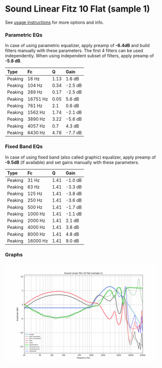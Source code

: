 # Sound Linear Fitz 10 Flat (sample 1)
See [usage instructions](https://github.com/jaakkopasanen/AutoEq#usage) for more options and info.

### Parametric EQs
In case of using parametric equalizer, apply preamp of **-6.4dB** and build filters manually
with these parameters. The first 4 filters can be used independently.
When using independent subset of filters, apply preamp of **-5.8 dB**.

| Type    | Fc       |    Q | Gain    |
|:--------|:---------|:-----|:--------|
| Peaking | 16 Hz    | 1.13 | 1.6 dB  |
| Peaking | 104 Hz   | 0.34 | -2.5 dB |
| Peaking | 289 Hz   | 0.17 | -2.5 dB |
| Peaking | 16751 Hz | 0.05 | 5.6 dB  |
| Peaking | 761 Hz   | 2.1  | 0.6 dB  |
| Peaking | 1562 Hz  | 1.74 | -2.1 dB |
| Peaking | 3890 Hz  | 3.22 | -5.6 dB |
| Peaking | 4057 Hz  | 0.7  | 4.3 dB  |
| Peaking | 6430 Hz  | 4.78 | -7.7 dB |

### Fixed Band EQs
In case of using fixed band (also called graphic) equalizer, apply preamp of **-9.5dB**
(if available) and set gains manually with these parameters.

| Type    | Fc       |    Q | Gain    |
|:--------|:---------|:-----|:--------|
| Peaking | 31 Hz    | 1.41 | -1.0 dB |
| Peaking | 63 Hz    | 1.41 | -3.3 dB |
| Peaking | 125 Hz   | 1.41 | -3.8 dB |
| Peaking | 250 Hz   | 1.41 | -3.6 dB |
| Peaking | 500 Hz   | 1.41 | -1.7 dB |
| Peaking | 1000 Hz  | 1.41 | -1.1 dB |
| Peaking | 2000 Hz  | 1.41 | 2.1 dB  |
| Peaking | 4000 Hz  | 1.41 | 3.8 dB  |
| Peaking | 8000 Hz  | 1.41 | 4.8 dB  |
| Peaking | 16000 Hz | 1.41 | 9.0 dB  |

### Graphs
![](./Sound%20Linear%20Fitz%2010%20Flat%20(sample%201).png)